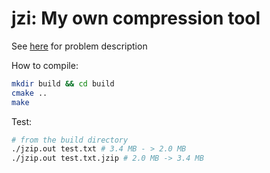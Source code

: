 # jzi: My own compression tool  
See [here](https://codingchallenges.fyi/challenges/challenge-huffman) for problem description


How to compile: 
```bash
mkdir build && cd build
cmake ..
make
```

Test:
```bash
# from the build directory
./jzip.out test.txt # 3.4 MB - > 2.0 MB
./jzip.out test.txt.jzip # 2.0 MB -> 3.4 MB
```